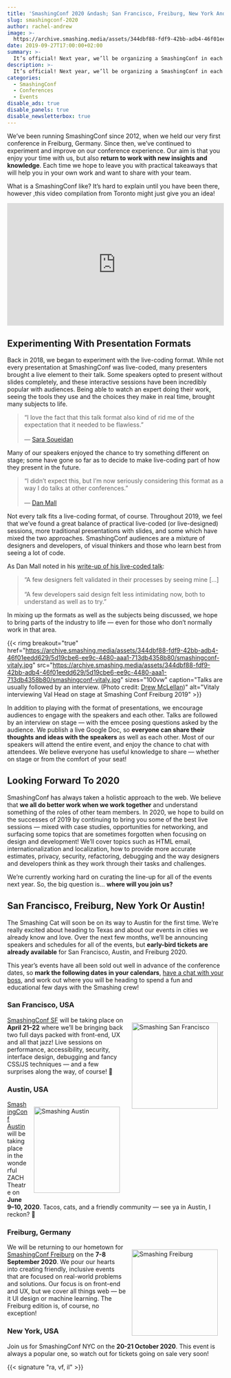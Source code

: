 ```yaml
---
title: 'SmashingConf 2020 &ndash; San Francisco, Freiburg, New York And Austin'
slug: smashingconf-2020
author: rachel-andrew
image: >-
  https://archive.smashing.media/assets/344dbf88-fdf9-42bb-adb4-46f01eedd629/98ac8258-c508-44bf-a372-5e53e50c496a/austin-big-sample-large.png
date: 2019-09-27T17:00:00+02:00
summary: >-
  It’s official! Next year, we’ll be organizing a SmashingConf in each of these cities: San Francisco, Freiburg, New York and Austin! We’re planning to build on the success and the things we have learned in 2019, so that we can bring you a practical two days of learning &mdash; with plenty of fun and surprises along the way!
description: >-
  It’s official! Next year, we’ll be organizing a SmashingConf in each of these cities: San Francisco, Freiburg, New York and Austin! We’re planning to build on the success and the things we have learned in 2019, so that we can bring you a practical two days of learning &mdash; with plenty of fun and surprises along the way!
categories:
  - SmashingConf
  - Conferences
  - Events
disable_ads: true
disable_panels: true
disable_newsletterbox: true
---
```

We’ve been running SmashingConf since 2012, when we held our very first conference in Freiburg, Germany. Since then, we’ve continued to experiment and improve on our conference experience. Our aim is that you enjoy your time with us, but also **return to work with new insights and knowledge**. Each time we hope to leave you with practical takeaways that will help you in your own work and want to share with your team.

What is a SmashingConf like? It’s hard to explain until you have been there, however ,this video compilation from Toronto might just give you an idea!

<div class="break-out" style="padding:56.25% 0 0 0;position:relative;"><iframe loading="lazy" src="https://player.vimeo.com/video/352404906?byline=0&portrait=0" style="position:absolute;top:0;left:0;width:100%;height:100%;" frameborder="0" allow="autoplay; fullscreen" allowfullscreen></iframe></div><script src="https://player.vimeo.com/api/player.js"></script>

## Experimenting With Presentation Formats

Back in 2018, we began to experiment with the live-coding format. While not every presentation at SmashingConf was live-coded, many presenters brought a live element to their talk. Some speakers opted to present without slides completely, and these interactive sessions have been incredibly popular with audiences. Being able to watch an expert doing their work, seeing the tools they use and the choices they make in real time, brought many subjects to life.

<blockquote>“I love the fact that this talk format also kind of rid me of the expectation that it needed to be flawless.”<br /><br />&mdash; <a href="https://www.sarasoueidan.com/blog/smashing-talk/">Sara Soueidan</a></blockquote>

Many of our speakers enjoyed the chance to try something different on stage; some have gone so far as to decide to make live-coding part of how they present in the future.

<blockquote>“I didn’t expect this, but I’m now seriously considering this format as a way I do talks at other conferences.”<br /><br />&mdash; <a href="https://twitter.com/danmall/status/1012034008652435456">Dan Mall</a></blockquote>

Not every talk fits a live-coding format, of course. Throughout 2019, we feel that we’ve found a great balance of practical live-coded (or live-designed) sessions, more traditional presentations with slides, and some which have mixed the two approaches. SmashingConf audiences are a mixture of designers and developers, of visual thinkers and those who learn best from seeing a lot of code.

As Dan Mall noted in his [write-up of his live-coded talk](https://danmall.me/articles/smashing-conference-toronto-2018/):

<blockquote>“A few designers felt validated in their processes by seeing mine [...]<br /><br />“A few developers said design felt less intimidating now, both to understand as well as to try.”</blockquote>

In mixing up the formats as well as the subjects being discussed, we hope to bring parts of the industry to life &mdash; even for those who don’t normally work in that area.

{{< rimg breakout="true" href="https://archive.smashing.media/assets/344dbf88-fdf9-42bb-adb4-46f01eedd629/5d19cbe6-ee9c-4480-aaa1-713db4358b80/smashingconf-vitaly.jpg" src="https://archive.smashing.media/assets/344dbf88-fdf9-42bb-adb4-46f01eedd629/5d19cbe6-ee9c-4480-aaa1-713db4358b80/smashingconf-vitaly.jpg" sizes="100vw" caption="Talks are usually followed by an interview. (Photo credit: <a href='https://www.flickr.com/photos/drewm/48797880827/in/album-72157710911878963/'>Drew McLellan</a>)" alt="Vitaly interviewing Val Head on stage at Smashing Conf Freiburg 2019" >}}

In addition to playing with the format of presentations, we encourage audiences to engage with the speakers and each other. Talks are followed by an interview on stage &mdash; with the emcee posing questions asked by the audience. We publish a live Google Doc, so **everyone can share their thoughts and ideas with the speakers** as well as each other. Most of our speakers will attend the entire event, and enjoy the chance to chat with attendees. We believe everyone has useful knowledge to share &mdash; whether on stage or from the comfort of your seat!

## Looking Forward To 2020

SmashingConf has always taken a holistic approach to the web. We believe that **we all do better work when we work together** and understand something of the roles of other team members. In 2020, we hope to build on the successes of 2019 by continuing to bring you some of the best live sessions &mdash; mixed with case studies, opportunities for networking, and surfacing some topics that are sometimes forgotten when focusing on design and development! We’ll cover topics such as HTML email, internationalization and localization, how to provide more accurate estimates, privacy, security, refactoring, debugging and the way designers and developers think as they work through their tasks and challenges.

We’re currently working hard on curating the line-up for all of the events next year. So, the big question is... **where will you join us?**

## San Francisco, Freiburg, New York Or Austin!

The Smashing Cat will soon be on its way to Austin for the first time. We’re really excited about heading to Texas and about our events in cities we already know and love. Over the next few months, we’ll be announcing speakers and schedules for all of the events, but **early-bird tickets are already available** for San Francisco, Austin, and Freiburg 2020.

This year’s events have all been sold out well in advance of the conference dates, so **mark the following dates in your calendars**, [have a chat with your boss](https://smashingconf.com/sf-2020/convince-your-boss), and work out where you will be heading to spend a fun and educational few days with the Smashing crew!

### San Francisco, USA

<p><a href="https://smashingconf.com/sf-2020/"><img loading="lazy" decoding="async"  style="float: right; padding: 1em;border-radius: 0px;max-width: 50%;" src="https://d33wubrfki0l68.cloudfront.net/16fbd68580f81d58eace426aa7bc389eb6a9f35b/e7960/images/events/nav/sf-2020.svg" width="200" height="200" alt="Smashing San Francisco" /></a><a href="https://smashingconf.com/sf-2020/">SmashingConf SF</a> will be taking place on <strong>April 21–22</strong> where we’ll be bringing back two full days packed with front-end, UX and all that jazz! Live sessions on performance, accessibility, security, interface design, debugging and fancy CSS/JS techniques &mdash; and a few surprises along the way, of course! 🎸</p>

### Austin, USA

<p><a href="https://smashingconf.com/austin-2020/"><img loading="lazy" decoding="async"  style="float: right; padding: 1em;border-radius: 0px;max-width: 50%;" src="https://d33wubrfki0l68.cloudfront.net/c809b95d8c3001e813429d3f52277b0c5a22e37d/120bc/images/events/nav/austin-2020.svg" width="200" height="200" alt="Smashing Austin" /></a><a href="https://smashingconf.com/austin-2020/">SmashingConf Austin</a> will be taking place in the wonderful ZACH Theatre on <strong>June 9&ndash;10, 2020</strong>. Tacos, cats, and a friendly community &mdash; see ya in Austin, I reckon? 🌮</p>

### Freiburg, Germany

<p><a href="https://smashingconf.com/freiburg-2020/"><img loading="lazy" decoding="async"  style="float: right; padding: 1em;border-radius: 0px;max-width: 50%;" src="https://d33wubrfki0l68.cloudfront.net/122011923c166667a82e110879cb68c36efbb1db/35e97/images/events/nav/freiburg-2020.svg" width="200" height="200" alt="Smashing Freiburg" /></a>We will be returning to our hometown for <a href="https://smashingconf.com/freiburg-2020/">SmashingConf Freiburg</a> on the <strong>7-8 September 2020</strong>. We pour our hearts into creating friendly, inclusive events that are focused on real-world problems and solutions. Our focus is on front-end and UX, but we cover all things web &mdash; be it UI design or machine learning. The Freiburg edition is, of course, no exception!</p>

### New York, USA

Join us for SmashingConf NYC on the **20-21 October 2020**. This event is always a popular one, so watch out for tickets going on sale very soon!

{{< signature "ra, vf, il" >}}
